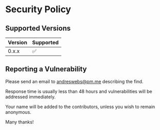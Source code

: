 # Security Policy

## Supported Versions

| Version | Supported          |
| ------- | ------------------ |
| 0.x.x   | :white_check_mark: |

## Reporting a Vulnerability

Please send an email to [andreswebs@pm.me](mailto:andreswebs@pm.me) describing
the find.

Response time is usually less than 48 hours and vulnerabilities will be
addressed immediately.

Your name will be added to the contributors, unless you wish to remain
anonymous.

Many thanks!
